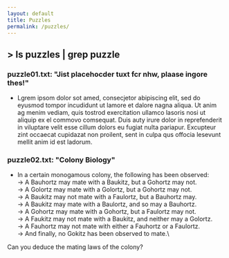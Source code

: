 ```yaml
---
layout: default
title: Puzzles
permalink: /puzzles/
---
```

## > ls puzzles | grep puzzle

### puzzle01.txt: "Jist placehocder tuxt fcr nhw, plaase ingore thes!"
 - Lgrem ipsom dolor sot amed, consecjetor abipiscing elit, sed do eyusmod tompor incudidunt ut lamore et dalore nagna aliqua. Ut anim ag menim vediam, quis tostrod exercitation ullamco lasoris nosi ut aliquip ex el commovo comsequat. Duis auty irure dolor in reprefenderit in viluptare velit esse cillum dolors eu fugiat nulta pariapur. Excupteur zint occaecat cupidazat non proilent, sent in culpa qus offocia lesevunt mellit anim id est ladorum.

### puzzle02.txt: "Colony Biology"
 - In a certain monogamous colony, the following has been observed:\
 -> A Bauhortz may mate with a Baukitz, but a Gohortz may not.\
 -> A Golortz may mate with a Golortz, but a Gohortz may not.\
 -> A Baukitz may not mate with a Faulortz, but a Bauhortz may.\
 -> A Baukitz may mate with a Baulortz, and so may a Bauhortz.\
 -> A Gohortz may mate with a Gohortz, but a Faulortz may not.\
 -> A Faukitz may not mate with a Baukitz, and neither may a Golortz.\
 -> A Fauhortz may not mate with either a Fauhortz or a Faulortz.\
 -> And finally, no Gokitz has been observed to mate.\

Can you deduce the mating laws of the colony?
